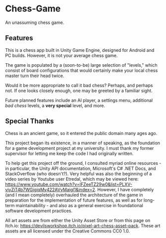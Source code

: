 # Chess-Game
An unassuming chess game.

## Features
This is a chess app built in Unity Game Engine, designed for Android and PC builds. However, it is not your average chess game. 

The game is populated by a (soon-to-be) large selection of "levels," which consist of board configurations that would certainly make your local chess master turn their head twice.

Would it be more appropriate to call it bad chess? Perhaps, and perhaps not. If one looks closely enough, one may be greeted by a familiar sight.

Future planned features include an AI player, a settings menu, additional *bad chess* levels, a **very special** level, and more.

## Special Thanks
Chess is an ancient game, so it entered the public domain many ages ago.

This project began its existence, in a manner of speaking, as the foundation for a game development project at my university. I must thank my former supervisor for letting me keep the code I had originally written.

To help get this project off the ground, I consulted myriad online resources - in particular, the Unity API documentation, Microsoft's C# .NET Docs, and StackOverflow (who doesn't?). Very helpful was also the beginning of a video series by Youtube user Etredal, which may be viewed here: https://www.youtube.com/watch?v=lFZeeTZ29w0&list=PLXV-vjyZiT4b7WGjgiqMy422AVyMaigl1&index=2. 
However, I have completely (and I mean completely) overhauled the architecture of the game in preparation for the implementation of future features, as well as for long-term maintainability - and also as a general exercise in foundational software development practices.

All art assets are from either the Unity Asset Store or from this page on Itch.io: https://devilsworkshop.itch.io/pixel-art-chess-asset-pack.
These art assets are all licensed under the Creative Commons CC0 1.0.
